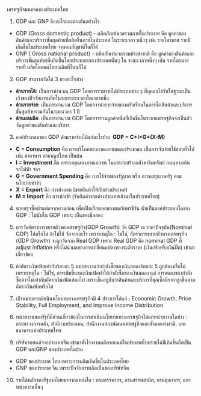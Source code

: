 เศรษฐกิจมหภาคของประเทศไทย

1. GDP และ GNP คืออะไรและต่างกันอย่างไร
- GDP (Gross domestic product) - ผลิตภัณฑ์มวลรวมภายในประเทศ คือ มูลค่าของสินค้าและบริการขั้นสุดท้ายที่ผลิตขึ้นภายในประเทศ ในระยะเวลา หนึ่งๆ เช่น รายไตรมาส รายปี เกิดขึ้นในประเทศไทย จากคนสัญชาติใดก็ได้
- GNP ( Gross national product) - ผลิตภัณฑ์มวลรวมประชาชาติ คือ มูลค่าของสินค้าและบริการขั้นสุดท้ายที่ผลิตขึ้นโดยประชากรของประเทศนั้นๆ ใน ระยะเวลาหนึ่งๆ เช่น รายไตรมาส รายปี  ผลิตโดยคนไทย ผลิตที่ไหนก็ได้

2. GDP สามารถวัดได้ 3 ทางอะไรบ้าง
- **ด้านรายได้:** เป็นการคำนวณ GDP โดยการรวมรายได้ประเภทต่าง ๆ ที่บุคคลได้รับในฐานะเป็นเจ้าของปัจจัยการผลิตในรอบระยะเวลาใดเวลาหนึ่ง
- **ด้านรายจ่าย:** เป็นการคำนวณ GDP โดยการนำรายจ่ายของครัวเรือนในการซื้อสินค้าและบริการขั้นสุดท้ายรวมกันในระยะเวลา 1 ปี
- **ด้านผลผลิต:** เป็นการคำนวณ GDP โดยการรวมมูลค่าเพิ่มที่เกิดขึ้นในระบบเศรษฐกิจจะเป็นตัววัดมูลค่าของสินค้าและบริการ

3. องค์ประกอบของ GDP ด้านรายจ่ายได้แก่อะไรบ้าง 
**GDP = C+I+G+(X-M)**
- **C = Consumption** คือ การบริโภคของภาคเอกชนและประชาชน เป็นการจับจ่ายใช้สอยทั่วไป เช่น ค่าอาหาร สาธาณูปโภค เป็นต้น
- **I = Investment** คือ การลงทุนของภาคเอกชน ในการก่อสร้างอสังหาริมทรัพย์ ถนนทางเดิน รถไฟฟ้า ฯลฯ
- **G = Government Spending** คือ การใช้จ่ายของรัฐบาล หรือ การลงทุนภาครัฐ ตามนโยบายต่างๆ
- **X = Export** คือ การส่งออก (ขายสินค้าให้กับต่างประเทศ)
- **M = Import** คือ การนำเข้า (รับสินค้าจากต่างประเทศเข้ามาในประเทศไทย)

4. นายสรุจซื้อบ้านต่อจากทวดอ่อน เพื่อเป็นเรือนหอของตนกับพรชีวัน นับเป็นองค์ประกอบใดของ GDP
: ไม่นับใน GDP เพราะ เป็นของมือสอง

5. การวัดอัตราการขยายตัวของเศรษฐกิจ(GDP Growth) วัด GDP ณ ราคาปัจจุบัน(Nominal GDP) ใช่หรือไม่ ถ้าไม่ใช่ วัดจากอะไร เพราะเหตุใด
: ไม่ใช่, อัตราการขยายตัวทางเศรษฐกิจ (GDP Growth) จะถูกวัดจาก Real GDP เพราะ Real GDP คือ nominal GDP ที่ adjust inflation หรือไม่นำผลของการเปลี่ยนแปลงของระดับราคา (เงินเฟ้อหรือเงินฝืด) เข้ามาเกี่ยวข้อง

6. ถ้าอัตราเงินเฟ้อเท่ากับร้อยละ 5 หมายความว่ากำลังซื้อของเงินลดลงร้อยละ 5 ถูกต้องหรือไม่ เพราะเหตุใด
: ไม่ใช่, การเพิ่มขึ้นของเงินเฟ้อทำให้กำลังซื้อของเงินลดลง แต่ การลดลงของกำลังซื้ออาจไม่เท่ากับอัตราเงินเฟ้อเสมอไป เพราะขึ้นอยู่กับว่าสินค้าและบริการที่คุณซื้อมีราคาสูงขึ้นตามอัตราเงินเฟ้อหรือไม่

7. เป้าหมายการดำเนินนโยบายทางเศรษฐกิจมี 4 ประการได้แก่
: Economic Growth, Price Stability, Full Employment, and Improve Income Distribution

8. หน่วยงานของรัฐที่มีส่วนเกี่ยวข้องในการดำเนินนโยบายทางเศรษฐกิจได้แก่หน่วยงานใดบ้าง
: กระทรวงการคลัง, สำนักงบประมาณ, สำนักงานสภาพัฒนาเศรษฐกิจและสังคมแห่งชาติ, และ ธนาคารแห่งประเทศไทย

9. บริษัทรถยนต์จากประเทศจีน เข้ามาตั้งโรงงานผลิตรถยนต์ในประเทศไทยรายได้ที่เกิดขึ้นถือเป็น GDP และGNP ของประเทศใดบ้าง
- GDP ของประเทศ ไทย เพราะการผลิตเกิดขึ้นในประเทศไทย
- GNP ของประเทศ จีน เพราะปัจจัยการผลิตเป็นของบริษัทจีน

10. รายได้หลักของรัฐบาลไทยมาจากแหล่งใด
: กรมสรรพากร, กรมสรรพสามิต, กรมศุลกากร, และหน่วยงานอื่นๆ
